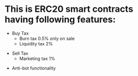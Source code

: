 
# This is ERC20 smart contracts having following features:


- Buy Tax
    - Burn tax 0.5% only on sale
    - Liquidity tax 2%
* Sell Tax
    - Marketing tax 1%
+ Anti-bot functionality
